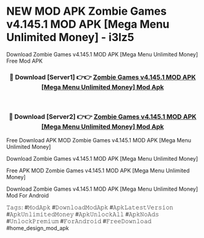 # NEW MOD APK Zombie Games v4.145.1 MOD APK [Mega Menu Unlimited Money] - i3lz5
Download Zombie Games v4.145.1 MOD APK [Mega Menu Unlimited Money] Free Mod APK

<div align="center">
<h3>🔴 Download [Server1] 👉👉 <a href="https://apk-comot.site?title=Zombie_Games_v4.145.1_MOD_APK_[Mega_Menu_Unlimited_Money]">Zombie Games v4.145.1 MOD APK [Mega Menu Unlimited Money] Mod Apk</a></h3><br>

<h3>🔴 Download [Server2] 👉👉 <a href="https://apk-comot.site?title=Zombie_Games_v4.145.1_MOD_APK_[Mega_Menu_Unlimited_Money]">Zombie Games v4.145.1 MOD APK [Mega Menu Unlimited Money] Mod Apk</a></h3>
</div>


Free Download APK MOD Zombie Games v4.145.1 MOD APK [Mega Menu Unlimited Money]

Download Zombie Games v4.145.1 MOD APK [Mega Menu Unlimited Money] 

Free APK MOD Zombie Games v4.145.1 MOD APK [Mega Menu Unlimited Money] 

Download Zombie Games v4.145.1 MOD APK [Mega Menu Unlimited Money] Mod For Android

𝚃𝚊𝚐𝚜: #𝙼𝚘𝚍𝙰𝚙𝚔 #𝙳𝚘𝚠𝚗𝚕𝚘𝚊𝚍𝙼𝚘𝚍𝙰𝚙𝚔 #𝙰𝚙𝚔𝙻𝚊𝚝𝚎𝚜𝚝𝚅𝚎𝚛𝚜𝚒𝚘𝚗 #𝙰𝚙𝚔𝚄𝚗𝚕𝚒𝚖𝚒𝚝𝚎𝚍𝙼𝚘𝚗𝚎𝚢 #𝙰𝚙𝚔𝚄𝚗𝚕𝚘𝚌𝚔𝙰𝚕𝚕 #𝙰𝚙𝚔𝙽𝚘𝙰𝚍𝚜 #𝚄𝚗𝚕𝚘𝚌𝚔𝙿𝚛𝚎𝚖𝚒𝚞𝚖 #𝙵𝚘𝚛𝙰𝚗𝚍𝚛𝚘𝚒𝚍 #𝙵𝚛𝚎𝚎𝙳𝚘𝚠𝚗𝚕𝚘𝚊𝚍 #home_design_mod_apk